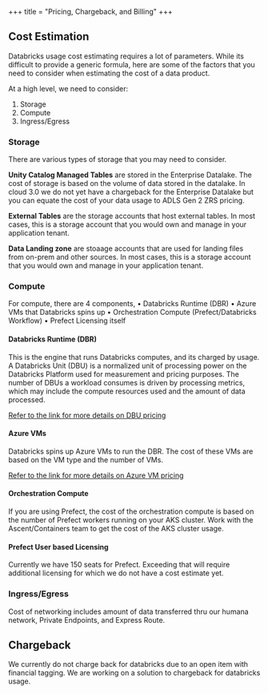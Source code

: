 +++
title = "Pricing, Chargeback, and Billing"
+++


## Cost Estimation

Databricks usage cost estimating requires a lot of parameters. While its difficult to provide a generic formula, here are some of the factors that you need to consider when estimating the cost of a data product.

At a high level, we need to consider:

1.	Storage
2.	Compute
3.	Ingress/Egress

### Storage

There are various types of storage that you may need to consider.

**Unity Catalog Managed Tables** are stored in the Enterprise Datalake. The cost of storage is based on the volume of data stored in the datalake. In cloud 3.0 we do not yet have a chargeback for the Enterprise Datalake but you can equate the cost of your data usage to  ADLS Gen 2 ZRS pricing.

**External Tables** are the storage accounts that host external tables. In most cases, this is a storage account that you would own and manage in your application tenant.

**Data Landing zone** are stoaage accounts that are used for landing files from on-prem and other sources. In most cases, this is a storage account that you would own and manage in your application tenant.


### Compute
For compute, there are 4 components, 
•	Databricks Runtime (DBR) 
•	Azure VMs that Databricks spins up
•	Orchestration Compute (Prefect/Databricks Workflow)
•	Prefect Licensing itself

#### Databricks Runtime (DBR) 
This is the engine that runs Databricks computes, and its charged by usage. A Databricks Unit (DBU) is a normalized unit of processing power on the Databricks  Platform used for measurement and pricing purposes. The number of DBUs a workload consumes is driven by processing metrics, which may include the compute resources used and the amount of data processed.

[ Refer to the link for more details on DBU pricing ](https://azure.microsoft.com/en-us/pricing/details/databricks/)

#### Azure VMs 
Databricks spins up Azure VMs to run the DBR. The cost of these VMs are based on the VM type and the number of VMs. 

[ Refer to the link for more details on Azure VM pricing ](https://azure.microsoft.com/en-us/pricing/details/virtual-machines/linux/)

#### Orchestration Compute

If you are using Prefect, the cost of the orchestration compute is based on the number of Prefect workers running on  your AKS cluster. Work with the Ascent/Containers team to get the cost of the AKS cluster usage.

#### Prefect User based Licensing

Currently we have 150 seats for Prefect. Exceeding that will require additional licensing for which we do not have a cost estimate yet.

### Ingress/Egress

Cost of networking includes amount of data transferred thru our humana network, Private Endpoints, and Express Route.


## Chargeback

We  currently do not charge back for databricks due to an open item with financial tagging. We are working on a solution to chargeback for databricks usage.